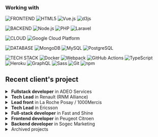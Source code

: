 ### Working with
<p>
  <img alt="FRONTEND" src="https://img.shields.io/badge/-FRONTEND:-555?style=for-the-badge&logoColor=white" />
  <img alt="HTML5" src="https://img.shields.io/badge/-HTML5-E34F26?style=for-the-badge&logo=html5&logoColor=white" />
  <img alt="Vue.js" src="https://img.shields.io/badge/-Vue.js-42b883?style=for-the-badge&logo=vue.js&logoColor=white" />
  <img alt="d3js" src="https://img.shields.io/badge/-D3.js-F9A03C?style=for-the-badge&logo=d3.js&logoColor=white" />
</p>
<p>
  <img alt="BACKEND" src="https://img.shields.io/badge/-BACKEND:-555?style=for-the-badge&logoColor=white" />
  <img alt="Node.js" src="https://img.shields.io/badge/-Node.js-43853d?style=for-the-badge&logo=Node.js&logoColor=white" />
  <img alt="PHP" src="https://img.shields.io/badge/-PHP-777bb3?style=for-the-badge&logo=php&logoColor=white" />
  <img alt="Laravel" src="https://img.shields.io/badge/-Laravel-e83729?style=for-the-badge&logo=laravel&logoColor=white" />
</p>
<p>
  <img alt="CLOUD" src="https://img.shields.io/badge/-CLOUD:-555?style=for-the-badge&logoColor=white" />
  <img alt="Google Cloud Platform" src="https://img.shields.io/badge/-Google_Cloud_Platform-1a73e8?style=for-the-badge&logo=google-cloud&logoColor=white" />
</p>
<p>
  <img alt="DATABASE" src="https://img.shields.io/badge/-DATABASE:-555?style=for-the-badge&logoColor=white" />
  <img alt="MongoDB" src="https://img.shields.io/badge/-MongoDB-13aa52?style=for-the-badge&logo=mongodb&logoColor=white" />
  <img alt="MySQL" src="https://img.shields.io/badge/-MySQL-007979?style=for-the-badge&logo=mysql&logoColor=white" />
  <img alt="PostgreSQL" src="https://img.shields.io/badge/-Postgre-32648c?style=for-the-badge&logo=postgresql&logoColor=white" />
</p>
<p>
  <img alt="TECH STACK" src="https://img.shields.io/badge/-TECH STACK:-555?style=flat-square&logoColor=white" />
  <img alt="Docker" src="https://img.shields.io/badge/-Docker-46a2f1?style=flat-square&logo=docker&logoColor=white" />
  <img alt="Webpack" src="https://img.shields.io/badge/-Webpack-8DD6F9?style=flat-square&logo=webpack&logoColor=white" />
  <img alt="GitHub Actions" src="https://img.shields.io/badge/-Github_Actions-2088FF?style=flat-square&logo=github-actions&logoColor=white" />
  <img alt="TypeScript" src="https://img.shields.io/badge/-TypeScript-007ACC?style=flat-square&logo=typescript&logoColor=white" />
  <img alt="Heroku" src="https://img.shields.io/badge/-Heroku-430098?style=flat-square&logo=heroku&logoColor=white" />
  <img alt="GraphQL" src="https://img.shields.io/badge/-GraphQL-E10098?style=flat-square&logo=graphql&logoColor=white" />
  <img alt="Sass" src="https://img.shields.io/badge/-Sass-CC6699?style=flat-square&logo=sass&logoColor=white" />
  <img alt="Git" src="https://img.shields.io/badge/-Git-F05032?style=flat-square&logo=git&logoColor=white" />
  <img alt="npm" src="https://img.shields.io/badge/-NPM-CB3837?style=flat-square&logo=npm&logoColor=white" />
</p>

## Recent client's project

<details>
  <summary>&nbsp;<b>Fullstack developer</b> in ADEO Services</summary>
  &nbsp;
  <table>
    <tr>
      <td><img src="https://user-images.githubusercontent.com/726563/137220305-e5a980c4-bfbf-4562-abb5-685b5eab3bd3.png"></td>
      <td>
        <b>Project:</b> Marketplace Cloud services<br>
        <b>Client:</b> ADEO<br>
        <b>Mission:</b> Development of Cloud functions and microservices<br>
        <b>Stack:</b> Node.js / Vue.js / Kafka / PubSub / GCP / NoSQL / Cloud Storage / TDD / BDD / GitHub Actions / GCP Cloud Engine / GCP Cloud Compute / GCP Cloud run<br>
      </td>
    </tr>
  </table>
  <p>
    Creating a cloud service for categorizing the products across multiple e-commerce platforms. Distribution the data between various servers.
  </p>
  <ul>
    <li>Cloud functions development</li>
    <li>Integration with Google Cloud Platform</li>
    <li>Front-end application for internal operators</li>
    <li>Database transactions optimization.</li>
    <li>Progressive code refactoring + code coverage with functional and unit tests</li>
    <li>Microservices development, establishing communication between all services.</li>
  </ul>
</details>

<details>
  <summary>&nbsp;<b>Tech Lead</b> in Renault (RNM Alliance)</summary>
  &nbsp;
  <table>
    <tr>
      <td><img src="https://user-images.githubusercontent.com/726563/137168176-b9c889f8-8781-4ade-90cd-a7b02ad1f41f.png" style="width: 200px;height: auto; float: left;"></td>
      <td>
        <b>Project:</b> In-Vehicle Infotainment system applications<br>
        <b>Client:</b> Renault Nissan Mitsubishi Alliance<br>
        <b>Mission:</b> Developping apps for new AIVI (Advanced In-Vehicle Infotainment) system<br>
        <b>Stack:</b> Node.js / Vue.js / JS / Media API / Obigo Automotive SDK / PubSub<br>
      </td>
    </tr>
  </table>
  <p>
    Développement d'une nouvelle version d'IVI (In-Vehicle Infotaiment)
    pour l'alliance Renault - Nissan - Mitsubishi. Développement des applications
    online (microservices) pour l'automobile.
  </p>
  <ul>
    <li>Mettre en place des bonnes pratiques de la collaboration en méthodologie Agile (Scrum et Kanban)</li>
    <li>Développement des applications native</li>
    <li>Mise en place des pratiques de DevOps</li>
    <li>Intégration du workflow de développement en mode TDD (Test Driven Development)</li>
    <li>Intégration des tests unitaires, des tests fonctionnels et des tests Frontends (End to End)</li>
    <li>Mettre en place l'environnement de dev</li>
    <li>Animation de l'équipe des devs et l'avancement des projets</li>
    <li>Réfactoring du code progressive</li>
    <li>Développement de microservice SA, centralisation des intéractions avec un système IVI</li>
    <li>Determiné des blocages dans le systèm, amelioration dans l'environnement de dev</li>
  </ul>
</details>

<details>
  <summary>&nbsp;<b>Lead front</b> in La Roche Posay / 1000Mercis </summary>
  &nbsp;
  <table>
    <tr>
      <td><img src="https://user-images.githubusercontent.com/726563/137191648-69f0afb4-3d01-40f3-8397-d095dc17eb6c.png" style="width: 200px;height: auto; float: left;"></td>
      <td>
        <b>Project:</b> SpotScan EFFACLAR<br>
        <b>Client:</b> La Roche Posay / L'Oreal / 1000Mercis<br>
        <b>Mission:</b> Development of the PWA Application for scanning the face skin via Camera.<br>
        <b>Stack:</b> Vue.js / Node.js / JS / Media API / i18n<br>
      </td>
    </tr>
  </table>
</details>

<details>
  <summary>&nbsp;<b>Tech Lead</b> in Ericsson</summary>
  &nbsp;
  <table>
    <tr>
      <td><img src="https://user-images.githubusercontent.com/726563/137208497-1b0d91d1-0906-494c-8b75-83ea8896c306.png" style="width: 200px;height: auto; float: left;"></td>
      <td>
        <b>Project:</b> Hyperion - Alarm management system for Operators<br>
        <b>Client:</b> Télédiffusion de France TDF<br>
        <b>Mission:</b> Creating a new system of Alarm management system for Operators.<br>
        <b>Stack:</b> Vue.js / Node.js / PHP / Laravel / Kafka / Websocket / Azure<br>
      </td>
    </tr>
  </table>
</details>

<details>
  <summary>&nbsp;<b>Full-stack developer</b> in Fast and Shine</summary>
  &nbsp;
  <table>
    <tr>
      <td><img src="https://user-images.githubusercontent.com/726563/137216501-e5574d25-6f6e-4454-876d-ee350cd46b6d.png" style="width: 200px;height: auto; float: left;"></td>
      <td>
        <b>Project:</b> Monitoring system for the apps<br>
        <b>Client:</b> Fast and Shine<br>
        <b>Mission:</b> Creating an application and monitoring system for Orders, Clients, Partners management.<br>
        <b>Stack:</b> Laravel 5 / Blade Templating / PHP / HTML / LESS / CSS / JS / Node.js / Bootstrap / Responsive / Gulp / GIT / WebServices / RESTful API / Hubspot API / Google Analytics / Yandex Metric / Google Analytics Events / Google Analytics Goals / SEO<br>
      </td>
    </tr>
  </table>
</details>

<details>
  <summary>&nbsp;<b>Frontend developer</b> in Peugeot Citroen</summary>
  &nbsp;
  <table>
    <tr>
      <td><img src="https://user-images.githubusercontent.com/726563/137219289-afccd4e7-a1c4-4b36-96f9-114a809d622a.png"></td>
      <td>
        <b>Project:</b> PSA Groupe DSII<br>
        <b>Client:</b> PSA Groupe<br>
        <b>Mission:</b> Widget development for all projects.<br>
        <b>Stack:</b> Symfony 2 / Twig Templating / PHP / HTML / LESS / CSS / JS / Node.js / Bootstrap / Responsive / Gulp / SVN<br>
      </td>
    </tr>
  </table>
</details>

<details>
  <summary>&nbsp;<b>Backend developer</b> in Sogec Marketing</summary>
  &nbsp;
  <table>
    <tr>
      <td><img src="https://user-images.githubusercontent.com/726563/137219568-c92a79c8-a71a-425c-8a3c-27e4df460982.png"></td>
      <td>
        <b>Project:</b> Digital Vouchers platform<br>
        <b>Client:</b> La Poste - Sogec Digital<br>
        <b>Mission:</b> Development of a payment platform for digital vouchers across offline stores.<br>
        <b>Stack:</b> PHP / API / WebServices / RESTful / SOAP/XML / MySQL / Database Integrity / CodeIgniter 2 / SVN<br>
      </td>
    </tr>
  </table>
</details>

<details>
  <summary>&nbsp;Archived projects</summary>
  &nbsp;
  <ul>
    <li>MC AUTO 91 - Achat Vente Entretien</li>
    <li>Bureau de Traduction</li>
    <li>Alena Scade - Project Manager</li>
    <li>Doskaa</li>
    <li>Ajurveda Kalendula - Slovakia</li>
    <li>GazetFR</li>
    <li>CodeIgniter 2.x Template Library</li>
    <li>Kizlyar.sk 3.0 - Official distributor of Kizlyar knives in Slovak Republic</li>
    <li>S&M Cars</li>
    <li>Groupon Voyages</li>
    <li>Box Club Stavbár Nitra - Official BCS Nitra page</li>
    <li>Ekaterina Ponomareva Diary - Photographer's photoblog</li>
    <li>Ecotour.com - 1ère agence de voyages lowcost</li>
    <li>Govoyages - Séjours</li>
    <li>Rabota.fr - Advertisement board</li>
    <li>Westfinreal Leasing s.r.o.</li>
    <li>Société Générale - Vidéos recrutement</li>
    <li>Slovak Amateur Boxing Association (SABA)</li>
    <li>Baranik.sk - Selling of Honey and Bee products</li>
    <li>SARL Markiz - Tour and Tourism</li>
    <li>Stylissimo</li>
    <li>Stroj.sk - Constrution and Engineering</li>
    <li>Moje Taxi s.r.o. - Cheapest Taxi services in region of Nitra</li>
    <li>Kizlyar.sk 2.0 - Official distributor of Kizlyar knives in Slovak Republic</li>
    <li>Gracie Barra Pitbull Nitra - Brazilian Jiu-Jitsu and Grappling Vale Tudo</li>
    <li>WFR Taxi - Luxury international taxi and transport services</li>
  </ul>
</details>



